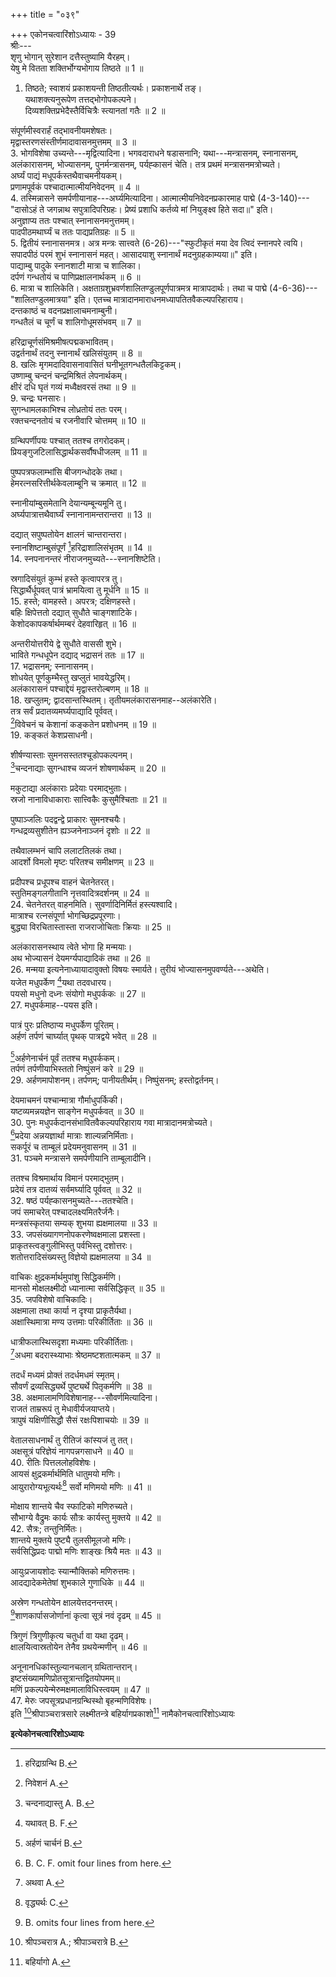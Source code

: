 +++
title = "०३९"

+++
एकोनचत्वारिंशोऽध्यायः - 39  
श्रीः---  
शृणु भोगान् सुरेशान दत्तैस्तुष्यामि यैरहम्।  
येषु मे वितता शक्तिर्भोग्यभोगाय तिष्ठते ॥ 1 ॥  
1. तिष्ठते; स्वाशयं प्रकाशयन्ती तिष्ठतीत्यर्थः। प्रकाशनार्थे तङ्।  
यथाशक्त्यनुरूपेण तत्तद्भोगोपकल्पने।  
दिव्यशक्तिप्रभेदैस्तैर्विचित्रैः स्त्यानतां गतैः ॥ 2 ॥  

संपूर्णमीस्वरार्हं तद्भावनीयमशेषतः।  
मृद्वास्तरणसंस्तीर्णमादावासनमुत्तमम् ॥ 3 ॥  
3. भोगविशेषा उच्यन्ते---मृद्वित्यादिना। भगवदाराधने षडासनानि; यथा---मन्त्रासनम्, स्नानासनम्, अलंकारासनम्, भोज्यासनम्, पुनर्मन्त्रासनम्, पर्यह्कासनं चेति। तत्र प्रथमं मन्त्रासनमत्रोच्यते।  
अर्घ्यं पाद्यं मधूपर्कस्तथैवाचमनीयकम्।  
प्रणामपूर्वकं पश्चादात्मात्मीयनिवेदनम् ॥ 4 ॥  
4. तस्मिन्नासने समर्पणीयानाह---अर्घ्यमित्यादिना। आत्मात्मीयनिवेदनप्रकारमाह पाद्मे (4-3-140)---"दासोऽहं ते जगन्नाथ सपुत्रादिपरिग्रहः। प्रेष्यं प्रशाधि कर्तव्ये मां नियुङ्‌क्ष्व हिते सदा॥" इति।  
अनुज्ञाप्य ततः पश्चात् स्नानासनमनुत्तमम्।  
पादपीठमथार्घ्यं च ततः पाद्यप्रतिग्रहः ॥ 5 ॥  
5. द्वितीयं स्नानासनमत्र। अत्र मन्त्रः सात्त्वते (6-26)---"स्फुटीकृतं मया देव त्विदं स्नानपरे त्वयि। सपादपीठं परमं शुभं स्नानासनं महत्। आसादयाशु स्नानार्थं मदनुग्रहकाम्यया॥" इति।  
पाद्याम्बु पादुके स्नानशाटी मात्रा च शालिका।  
दर्पणं गन्धतोयं च पाणिप्रक्षालनार्थकम् ॥ 6 ॥  
6. मात्रा च शालिकेति। अक्षताग्रशुभ्रवर्णशालितण्डुलपूर्णपात्रमत्र मात्रापदार्थः। तथा च पाद्मे (4-6-36)---"शालितण्डुलमात्रया" इति। एतच्च मात्रादानमाराधनमध्यापतितवैकल्यपरिहाराय।  
दन्तकाष्ठं च वदनप्रक्षालाचमनाम्बुनी।  
गन्धतैलं च चूर्णं च शालिगोधूमसंभवम् ॥ 7 ॥  

हरिद्राचूर्णसंमिश्रमीषत्पद्मकभावितम्।  
उद्वर्तनार्थं तदनु स्नानार्थं खलिसंयुतम् ॥ 8 ॥  
8. खलिः मृगमदादिवासनावासितं घनीभूतगन्धतैलकिट्टकम्।  
उष्णाम्बु चन्दनं चन्द्रमिश्रितं लेपनार्थकम्।  
क्षीरं दधि घृतं गव्यं मध्वैक्षवरसं तथा ॥ 9 ॥  
9. चन्द्रः घनसारः।  
सुगन्धामलकाभिश्च लोध्रतोयं ततः परम्।  
रक्तचन्दनतोयं च रजनीवारि चोत्तमम् ॥ 10 ॥  

ग्रन्थिपर्णीपयः पश्चात् ततश्च तगरोदकम्।  
प्रियङ्गुजटिलासिद्धार्थकसर्वौषधीजलम् ॥ 11 ॥  

पुष्पपत्रफलाम्भांसि बीजगन्धोदके तथा।  
हेमरत्नसरित्तीर्थकेवलाम्बूनि च क्रमात् ॥ 12 ॥  

स्नानीयांम्बुसमेतानि देयान्यम्बून्यमूनि तु।  
अर्घ्यपात्रात्तथैवार्घ्यं स्नानानामन्तरान्तरा ॥ 13 ॥  

दद्यात् सपुष्पतोयेन क्षालनं चान्तरान्तरा।  
स्नानशिष्टाम्बुसंपूर्णं [^1]हरिद्राशालिसंभृतम् ॥ 14 ॥  
14. स्नपनानन्तरं नीराजनमुच्यते---स्नानशिष्टेति।  

[^1]: हरिद्राग्रन्थि B. 
  
स्रगादिसंयुतं कुम्भं हस्ते कृत्वापरत्र तु।  
सिद्धार्थैर्धूपवत् पात्रं भ्रामयित्वा तु मूर्धनि ॥ 15 ॥  
15. हस्ते; वामहस्ते। अपरत्र; दक्षिणहस्ते।  
बहिः क्षिपेत्ततो दद्यात् सुधौते चाङ्गशाटिके।  
केशोदकापकर्षार्थमम्बरं देहवारिहृत् ॥ 16 ॥  

अन्तरीयोत्तरीये द्वे सुधौते वाससी शुभे।  
भाविते गन्धधूपेन दद्याद् भद्रासनं ततः ॥ 17 ॥  
17. भद्रासनम्; स्नानासनम्।  
शोधयेत् पूर्णकुम्भैस्तु खप्लुतं भावयेद्धरिम्।  
अलंकारासनं पश्चाद्देयं मृद्वास्तरोल्बणम् ॥ 18 ॥  
18. खप्लुतम्; द्वादसान्तस्थितम्। तृतीयमलंकारासनमाह--अलंकारेति।  
तत्र सर्वं प्रदातव्यमर्घ्यपाद्यादि पूर्ववत्।  
[^2]विवेचनं च केशानां कङ्कतेन प्रशोधनम् ॥ 19 ॥  
19. कङ्कतं केशप्रसाधनी।  

[^2]: निवेशनं A. 
  
शीर्षण्यास्ताः सुमनसस्ततश्चूडोपकल्पनम्।  
[^3]चन्दनाद्याः सुगन्धाश्च व्यजनं शोषणार्थकम् ॥ 20 ॥  


[^3]: चन्दनाद्यास्तु A. B. 
  
मकुटाद्या अलंकाराः प्रदेयाः परमाद्भुताः।  
स्रजो नानाविधाकाराः सात्त्विकैः कुसुमैश्चिताः ॥ 21 ॥  

पुष्पाञ्जलिः पदद्वन्द्वे प्राकारः सुमनश्चयैः।  
गन्धद्रव्यसुशीतेन ह्यञ्जनेनाञ्जनं दृशोः ॥ 22 ॥  

तथैवालम्भनं चापि ललाटतिलकं तथा।  
आदर्शो विमलो मृष्टः परितश्च समीक्षणम् ॥ 23 ॥  

प्रदीपश्च प्रधूपश्च वाहनं चेतनेतरत्।  
स्तुतिमङ्गलगीतानि नृत्तवादित्रदर्शनम् ॥ 24 ॥  
24. चेतनेतरत् वाहनमिति। सुवर्णादिनिर्मितं हस्त्यश्वादि।  
मात्राश्च रत्नसंपूर्णा भोगच्छिद्रप्रपूरणाः।  
बुद्ध्या विरचितास्तास्ता राजराजोचिताः क्रियाः ॥ 25 ॥  

अलंकारासनस्थाय त्वेते भोगा हि मन्मयाः।  
अथ भोज्यासनं देयमर्ग्यपाद्यादिकं तथा ॥ 26 ॥  
26. मन्मया इत्यनेनाध्यायादावुक्तो विषयः स्मार्यते। तुरीयं भोज्यासनमुपवर्ण्यते---अथेति।  
यजेत मधुपर्केण [^4]यथा तदवधारय।  
पयसो मधुनो दध्नः संयोगो मधुपर्ककः ॥ 27 ॥  
27. मधुपर्कमाह--पयस इति।  

[^4]: यथावत् B. F. 
  
पात्रं पुरः प्रतिष्ठाप्य मधुपर्केण पूरितम्।  
अर्हणं तर्पणं चार्घ्यात् पृथक् पात्रद्वये भवेत् ॥ 28 ॥  

[^5]अर्हणेनार्चनं पूर्वं ततश्च मधुपर्ककम्।  
तर्पणं तर्पणीयाभिस्ततो निष्पुंसनं करे ॥ 29 ॥  
29. अर्हणमापोशनम्। तर्पणम्; पानीयतीर्थम्। निष्पुंसनम्; हस्तोद्वर्तनम्।  

[^5]: अर्हणं चार्चनं B. 
  
देयमाचमनं पश्चान्मात्रा गौर्माधुपर्किकी।  
यष्टव्यमन्नयज्ञेन साङ्गेन मधुपर्कवत् ॥ 30 ॥  
30. पुनः मधुपर्कदानसंभावितवैकल्यपरिहाराय गवा मात्रादानमत्रोच्यते।  
[^6]प्रदेया अन्नयज्ञार्था मात्राः शाल्यन्ननिर्मिताः।  
सकर्पूरं च ताम्बूलं प्रदेयमनुवासनम् ॥ 31 ॥  
31. पञ्चमे मन्त्रासने समर्पणीयानि ताम्बूलादीनि।  

[^6]: B. C. F. omit four lines from here. 
  
ततश्च विश्रमार्थाय विमानं परमाद्भुतम्।  
प्रदेयं तत्र दातव्यं सर्वमर्घ्यादि पूर्ववत् ॥ 32 ॥  
32. षष्ठं पर्यह्कासनमुच्यते---ततश्चेति।  
जपं समाचरेत् पश्चादलक्ष्यमितरैर्जनैः।  
मन्त्रसंस्कृतया सम्यक् शुभया ह्यक्षमालया ॥ 33 ॥  
33. जपसंख्यागणनोपकरणेष्वक्षमाला प्रशस्ता।  
प्राकृतस्त्वङ्गुलीभिस्तु पर्वभिस्तु दशोत्तरः।  
शतोत्तरादिसंख्यस्तु विज्ञेयो ह्यक्षमालया ॥ 34 ॥  

वाचिकः क्षुद्रकर्मार्थमुपांशु सिद्धिकर्मणि।  
मानसो मोक्षलक्ष्मीदो ध्यानात्मा सर्वसिद्धिकृत् ॥ 35 ॥  
35. जपविशेषो वाचिकादिः।  
अक्षमाला तथा कार्या न दृश्या प्राकृतैर्यथा।  
अक्षास्थिमात्रा मण्य उत्तमाः परिकीर्तिताः ॥ 36 ॥  

धात्रीफलास्थिसदृशा मध्यमाः परिकीर्तिताः।  
[^7]अधमा बदरास्थ्याभाः श्रेष्ठमष्टशतात्मकम् ॥ 37 ॥  


[^7]: अथवा A. 
  
तदर्धं मध्यमं प्रोक्तं तदर्धमधमं स्मृतम्।  
सौवर्णं द्रव्यसिद्ध्यर्थे पुष्ट्यर्थे पितृकर्मणि ॥ 38 ॥  
38. अक्षमालामणिविशेषानाह---सौवर्णमित्यादिना।  
राजतं ताम्ररूपं तु मेधावीर्यजयाप्तये।  
त्रापुषं यक्षिणीसिद्धौ सैसं रक्षःपिशाचयोः ॥ 39 ॥  

वेतालसाधनार्थं तु रीतिजं कांस्यजं तु तत्।  
अक्षसूत्रं परिज्ञेयं नागपन्नगसाधने ॥ 40 ॥  
40. रीतिः पित्तललोहविशेषः।  
आयसं क्षुद्रकर्मार्थमिति धातुमयो मणिः।  
आयुरारोग्यभूत्यर्थः[^8] सर्वो मणिमयो मणिः ॥ 41 ॥  


[^8]: वृद्ध्यर्थः C. 
  
मोक्षाय शान्तये चैव स्फाटिको मणिरुच्यते।  
सौभाग्ये वैद्रुमः कार्यः सौत्रः कार्यस्तु मुक्तये ॥ 42 ॥  
42. सैत्रः; तन्तुनिर्मितः।  
शान्तये मुक्तये पुष्ट्यै तुलसीमूलजो मणिः।  
सर्वसिद्धिप्रदः पाद्मो मणिः शाङ्खः श्रियै मतः ॥ 43 ॥  

आयुःप्रजायशोदः स्यान्मौक्तिको मणिरुत्तमः।  
आदद्यादेकमेतेषां शुभकाले गुणाधिके ॥ 44 ॥  

अस्रेण गन्धतोयेन क्षालयेत्तदनन्तरम्।  
[^9]शाणकार्पासजोर्णानां कृत्वा सूत्रं नवं दृढम् ॥ 45 ॥  


[^9]: B. omits four lines from here. 
  
त्रिगुणं त्रिगुणीकृत्य चतुर्धा वा यथा दृढम्।  
क्षालयित्वास्रतोयेन तेनैव ग्रथयेन्मणीन् ॥ 46 ॥  

अनूनानधिकांस्तुल्यानचलान् ग्रथितान्तरान्।  
इष्टसंख्यामणिप्रोतसूत्रान्तद्वितयोपमम्॥  
मणिं प्रकल्पयेन्मेरुमक्षमालाविधिस्त्वयम् ॥ 47 ॥  
47. मेरुः जपसूत्रप्रधानग्रन्थिस्थो बृहन्मणिविशेषः।  
इति [^10]श्रीपाञ्चरात्रसारे लक्ष्मीतन्त्रे बहिर्यागप्रकाशो[^11] नामैकोनचत्वारिंशोऽध्यायः  

[^10]: श्रीपञ्चरात्र A.; श्रीपाञ्चरात्रे B. 
  

[^11]: बहिर्यागो A. 
  
********इत्येकोनचत्वारिंशोऽध्यायः********